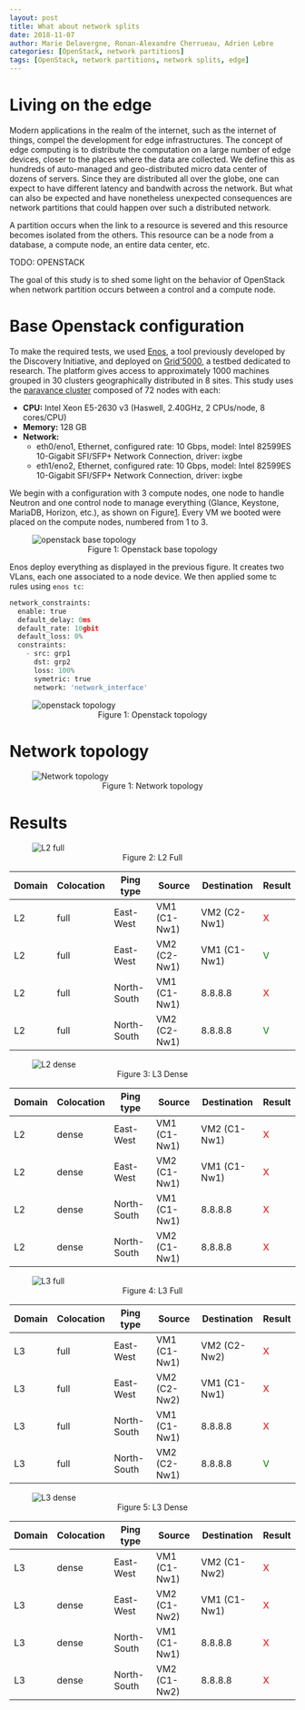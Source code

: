 ```yaml
---
layout: post
title: What about network splits
date: 2018-11-07
author: Marie Delavergne, Ronan-Alexandre Cherrueau, Adrien Lebre
categories: [OpenStack, network partitions]
tags: [OpenStack, network partitions, network splits, edge]
---
```



# Living on the edge

Modern applications in the realm of the internet, such as the internet of things, compel the development for edge infrastructures. The concept of edge computing is to distribute the computation on a large number of edge devices, closer to the places where the data are collected.
We define this as hundreds of auto-managed and geo-distributed micro data center of dozens of servers. Since they are distributed all over the globe, one can expect to have different latency and bandwith across the network. But what can also be expected and have nonetheless unexpected consequences are network partitions that could happen over such a distributed network.

A partition occurs when the link to a resource is severed and this resource becomes isolated from the others. This resource can be a node from a database, a compute node, an entire data center, etc.

TODO: OPENSTACK


The goal of this study is to shed some light on the behavior of OpenStack when network partition occurs between a control and a compute node.


# Base Openstack configuration

To make the required tests, we used [Enos](https://github.com/BeyondTheClouds/enos), a tool previously developed by the Discovery Initiative, and deployed on [Grid'5000](https://www.grid5000.fr/mediawiki/index.php/Grid5000:Home), a testbed dedicated to research.  The platform gives access to approximately 1000 machines grouped in 30 clusters geographically distributed in 8 sites. This study uses the [paravance cluster](https://www.grid5000.fr/mediawiki/index.php/Rennes:Hardware#paravance) composed of 72 nodes with each:
- **CPU:** Intel Xeon E5-2630 v3 (Haswell, 2.40GHz, 2 CPUs/node, 8 cores/CPU)
- **Memory:** 128 GB
- **Network:**
  - eth0/eno1, Ethernet, configured rate: 10 Gbps, model: Intel 82599ES 10-Gigabit SFI/SFP+ Network Connection, driver: ixgbe
  - eth1/eno2, Ethernet, configured rate: 10 Gbps, model: Intel 82599ES 10-Gigabit SFI/SFP+ Network Connection, driver: ixgbe

We begin with a configuration with 3 compute nodes, one node to handle Neutron and one control node to manage everything (Glance, Keystone, MariaDB, Horizon, etc.), as shown on Figure<a href="#os_topo_base">1</a>. Every VM we booted were placed on the compute nodes, numbered from 1 to 3.
<figure id="os_topo_base">
<img src='{{ "assets/what-about-network-splits/openstack_topology_base.svg" | absolute_url }}' alt="openstack base topology">
<figcaption style="text-align:center"><span class="figure-number">Figure 1: </span>Openstack base topology</figcaption>
</figure>

Enos deploy everything as displayed in the previous figure. It creates two VLans, each one associated to a node device. We then applied some tc rules using `enos tc`:
```python
network_constraints:
  enable: true
  default_delay: 0ms
  default_rate: 10gbit
  default_loss: 0%
  constraints:
    - src: grp1
      dst: grp2
      loss: 100%
      symetric: true
      network: 'network_interface'
```

<figure id="os_topo">
<img src='{{ "assets/what-about-network-splits/openstack_topology.svg" | absolute_url }}' alt="openstack topology">
<figcaption style="text-align:center"><span class="figure-number">Figure 1: </span>Openstack topology</figcaption>
</figure>

# Network topology

<figure id="net_topo">
<img src='{{ "assets/what-about-network-splits/network_topology.svg" | absolute_url }}' alt="Network topology">
	<figcaption style="text-align:center"><span class="figure-number">Figure 1: </span>Network topology</figcaption>
</figure>



# Results

<figure id="L2_full">
<img src='{{ "assets/what-about-network-splits/L2_full.svg" | absolute_url }}' alt="L2 full">
<figcaption style="text-align:center"><span class="figure-number">Figure 2: </span>L2 Full</figcaption>
</figure>

| Domain | Colocation | Ping type   |  Source         | Destination    | Result |
| ------ | ---------- | ----------- | --------------- | -------------- | ------ |
| L2     | full       | East-West   |  VM1 (C1-Nw1)   | VM2 (C2-Nw1)   | <span style="color:red"><span style="color:red">X</span></span>      |
| L2     | full       | East-West   |  VM2 (C2-Nw1)   | VM1 (C1-Nw1)   | <span style="color:green">V </span>     |
| L2     | full       | North-South |  VM1 (C1-Nw1)   | 8.8.8.8        | <span style="color:red">X</span>      |
| L2     | full       | North-South |  VM2 (C2-Nw1)   | 8.8.8.8        | <span style="color:green">V </span>     |

<figure id="L2_dense">
<img src='{{ "assets/what-about-network-splits/L2_dense.svg" | absolute_url }}' alt="L2 dense">
<figcaption style="text-align:center"><span class="figure-number">Figure 3: </span>L3 Dense</figcaption>
</figure>


| Domain | Colocation | Ping type   |  Source         | Destination    | Result |
| ------ | ---------- | ----------- | --------------- | -------------- | ------ |
| L2     | dense      | East-West   |  VM1 (C1-Nw1)   | VM2 (C1-Nw1)   | <span style="color:red">X</span>      |
| L2     | dense      | East-West   |  VM2 (C1-Nw1)   | VM1 (C1-Nw1)   | <span style="color:red">X</span>      |
| L2     | dense      | North-South |  VM1 (C1-Nw1)   | 8.8.8.8        | <span style="color:red">X</span>      |
| L2     | dense      | North-South |  VM2 (C1-Nw1)   | 8.8.8.8        | <span style="color:red">X</span>      |

<figure id="L3_full">
<img src='{{ "assets/what-about-network-splits/L3_full.svg" | absolute_url }}' alt="L3 full">
<figcaption style="text-align:center"><span class="figure-number">Figure 4: </span>L3 Full</figcaption>
</figure>


| Domain | Colocation | Ping type   |  Source         | Destination    | Result |
| ------ | ---------- | ----------- | --------------- | -------------- | ------ |
| L3     | full       | East-West   |  VM1 (C1-Nw1)   | VM2 (C2-Nw2)   | <span style="color:red">X</span>      |
| L3     | full       | East-West   |  VM2 (C2-Nw2)   | VM1 (C1-Nw1)   | <span style="color:red">X</span>      |
| L3     | full       | North-South |  VM1 (C1-Nw1)   | 8.8.8.8        | <span style="color:red">X</span>      |
| L3     | full       | North-South |  VM2 (C2-Nw1)   | 8.8.8.8        | <span style="color:green">V </span>     |


<figure id="L3_dense">
<img src='{{ "assets/what-about-network-splits/L3_dense.svg" | absolute_url }}' alt="L3 dense">
<figcaption style="text-align:center"><span class="figure-number">Figure 5: </span>L3 Dense</figcaption>
</figure>

| Domain | Colocation | Ping type   |  Source         | Destination    | Result |
| ------ | ---------- | ----------- | --------------- | -------------- | ------ |
| L3     | dense      | East-West   |  VM1 (C1-Nw1)   | VM2 (C1-Nw2)   | <span style="color:red">X</span>      |
| L3     | dense      | East-West   |  VM2 (C1-Nw2)   | VM1 (C1-Nw1)   | <span style="color:red">X</span>      |
| L3     | dense      | North-South |  VM1 (C1-Nw1)   | 8.8.8.8        | <span style="color:red">X</span>      |
| L3     | dense      | North-South |  VM2 (C1-Nw2)   | 8.8.8.8        | <span style="color:red">X</span>      |
